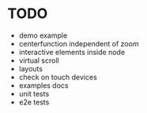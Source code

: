 # TODO

- demo example
- centerfunction independent of zoom
- interactive elements inside node
- virtual scroll
- layouts
- check on touch devices
- examples docs
- unit tests
- e2e tests
